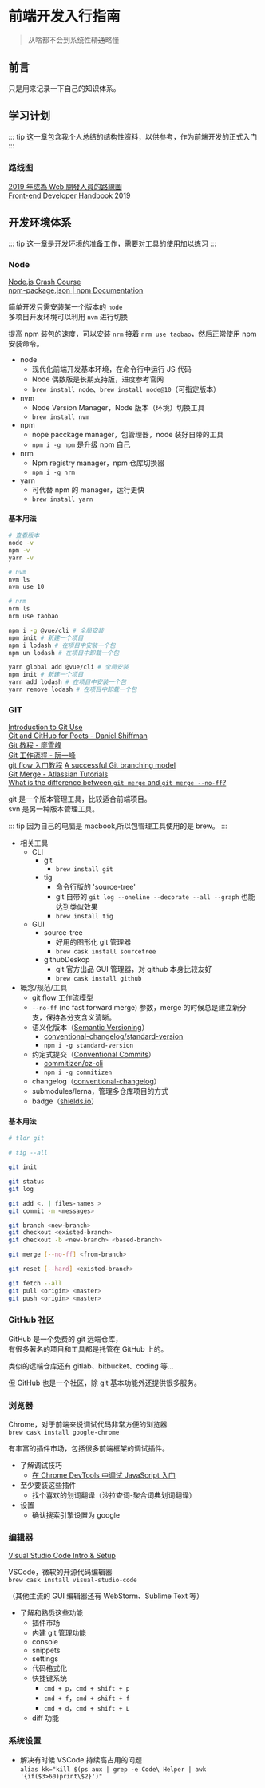 # 前端开发入行指南

> 从啥都不会到系统性~~精通~~略懂

## 前言

只是用来记录一下自己的知识体系。

## 学习计划

::: tip
这一章包含我个人总结的结构性资料，以供参考，作为前端开发的正式入门
:::

### 路线图

[2019 年成為 Web 開發人員的路線圖](https://github.com/goodjack/developer-roadmap-chinese)  
[Front-end Developer Handbook 2019](https://frontendmasters.com/books/front-end-handbook/2019/)

## 开发环境体系

::: tip
这一章是开发环境的准备工作，需要对工具的使用加以练习
:::

### Node

[Node.js Crash Course](https://www.youtube.com/watch?v=fBNz5xF-Kx4)  
[npm-package.json | npm Documentation](https://docs.npmjs.com/files/package.json)

简单开发只需安装某一个版本的 `node`  
多项目开发环境可以利用 `nvm` 进行切换

提高 npm 装包的速度，可以安装 `nrm` 接着 `nrm use taobao`，然后正常使用 npm 安装命令。

- node
  - 现代化前端开发基本环境，在命令行中运行 JS 代码
  - Node 偶数版是长期支持版，进度参考官网
  - `brew install node`、`brew install node@10`（可指定版本）
- nvm
  - Node Version Manager，Node 版本（环境）切换工具
  - `brew install nvm`
- npm
  - nope pacckage manager，包管理器，node 装好自带的工具
  - `npm i -g npm` 是升级 npm 自己
- nrm
  - Npm registry manager，npm 仓库切换器
  - `npm i -g nrm`
- yarn
  - 可代替 npm 的 manager，运行更快
  - `brew install yarn`

#### 基本用法

```bash
# 查看版本
node -v
npm -v
yarn -v

# nvm
nvm ls
nvm use 10

# nrm
nrm ls
nrm use taobao

npm i -g @vue/cli # 全局安装
npm init # 新建一个项目
npm i lodash # 在项目中安装一个包
npm un lodash # 在项目中卸载一个包

yarn global add @vue/cli # 全局安装
npm init # 新建一个项目
yarn add lodash # 在项目中安装一个包
yarn remove lodash # 在项目中卸载一个包
```

### GIT

[Introduction to Git Use](https://developpaper.com/introduction-to-git-use/)  
[Git and GitHub for Poets - Daniel Shiffman](https://www.youtube.com/playlist?list=PLRqwX-V7Uu6ZF9C0YMKuns9sLDzK6zoiV)  
[Git 教程 - 廖雪峰](https://www.liaoxuefeng.com/wiki/896043488029600)  
[Git 工作流程 - 阮一峰](http://www.ruanyifeng.com/blog/2015/12/git-workflow.html)  
[git flow 入门教程](https://www.jianshu.com/p/b446c43577f9)
[A successful Git branching model](https://nvie.com/posts/a-successful-git-branching-model/)  
[Git Merge - Atlassian Tutorials](https://www.atlassian.com/git/tutorials/using-branches/git-merge)  
[What is the difference between `git merge` and `git merge --no-ff`?](https://stackoverflow.com/questions/9069061/what-is-the-difference-between-git-merge-and-git-merge-no-ff)

git 是一个版本管理工具，比较适合前端项目。  
svn 是另一种版本管理工具。

::: tip
因为自己的电脑是 macbook,所以包管理工具使用的是 brew。
:::

- 相关工具
  - CLI
    - git
      - `brew install git`
    - tig
      - 命令行版的 'source-tree'
      - git 自带的 `git log --oneline --decorate --all --graph` 也能达到类似效果
      - `brew install tig`
  - GUI
    - source-tree
      - 好用的图形化 git 管理器
      - `brew cask install sourcetree`
    - githubDeskop
      - git 官方出品 GUI 管理器，对 github 本身比较友好
      - `brew cask install github`
- 概念/规范/工具
  - git flow 工作流模型
  - `--no-ff` (no fast forward merge) 参数，merge 的时候总是建立新分支，保持各分支含义清晰。
  - 语义化版本（[Semantic Versioning](https://semver.org/lang/zh-CN/)）
    - [conventional-changelog/standard-version](https://github.com/conventional-changelog/standard-version)
    - `npm i -g standard-version`
  - 约定式提交（[Conventional Commits](https://www.conventionalcommits.org/zh/v1.0.0-beta.4/)）
    - [commitizen/cz-cli](https://github.com/commitizen/cz-cli)
    - `npm i -g commitizen`
  - changelog（[conventional-changelog](https://github.com/conventional-changelog/conventional-changelog)）
  - submodules/lerna，管理多仓库项目的方式
  - badge（[shields.io](https://shields.io/)）

#### 基本用法

```bash
# tldr git

# tig --all

git init

git status
git log

git add <. | files-names >
git commit -m <messages>

git branch <new-branch>
git checkout <existed-branch>
git checkout -b <new-branch> <based-branch>

git merge [--no-ff] <from-branch>

git reset [--hard] <existed-branch>

git fetch --all
git pull <origin> <master>
git push <origin> <master>
```

### GitHub 社区

GitHub 是一个免费的 git 远端仓库，  
有很多著名的项目和工具都是托管在 GitHub 上的。

类似的远端仓库还有 gitlab、bitbucket、coding 等…

但 GitHub 也是一个社区，除 git 基本功能外还提供很多服务。

### 浏览器

Chrome，对于前端来说调试代码非常方便的浏览器  
`brew cask install google-chrome`

有丰富的插件市场，包括很多前端框架的调试插件。

- 了解调试技巧
  - [在 Chrome DevTools 中调试 JavaScript 入门](https://developers.google.com/web/tools/chrome-devtools/javascript/?hl=zh-cn)
- 至少要装这些插件
  - 找个喜欢的划词翻译（沙拉查词-聚合词典划词翻译）
- 设置
  - 确认搜索引擎设置为 google

### 编辑器

[Visual Studio Code Intro & Setup](https://www.youtube.com/watch?v=fnPhJHN0jTE)

VSCode，微软的开源代码编辑器  
`brew cask install visual-studio-code`

（其他主流的 GUI 编辑器还有 WebStorm、Sublime Text 等）

- 了解和熟悉这些功能
  - 插件市场
  - 内建 git 管理功能
  - console
  - snippets
  - settings
  - 代码格式化
  - 快捷键系统
    - `cmd + p`，`cmd + shift + p`
    - `cmd + f`，`cmd + shift + f`
    - `cmd + d`，`cmd + shift + L`
  - diff 功能

### 系统设置

- 解决有时候 VSCode 持续高占用的问题  
  `alias kk="kill $(ps aux | grep -e Code\ Helper | awk '{if($3>60)print\$2}')"`
